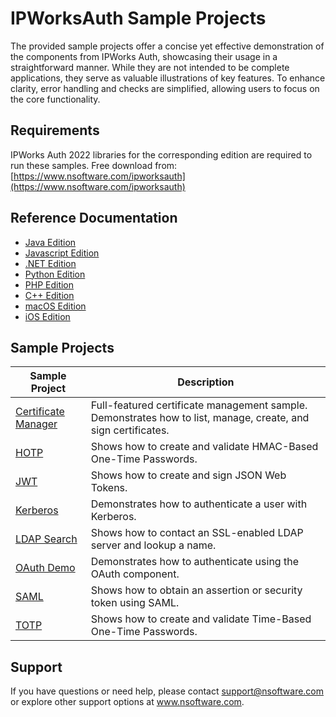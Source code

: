# IPWorksAuth Sample Projects
The provided sample projects offer a concise yet effective demonstration of the components from IPWorks Auth, showcasing their usage in a straightforward manner. While they are not intended to be complete applications, they serve as valuable illustrations of key features. To enhance clarity, error handling and checks are simplified, allowing users to focus on the core functionality.

## Requirements
IPWorks Auth 2022 libraries for the corresponding edition are required to run these samples.  Free download from: [https://www.nsoftware.com/ipworksauth](https://www.nsoftware.com/ipworksauth)

## Reference Documentation
* [Java Edition](https://cdn.nsoftware.com/help/IAH/java/)
* [Javascript Edition](https://cdn.nsoftware.com/help/IAH/js/)
* [.NET Edition](https://cdn.nsoftware.com/help/IAH/cs/)
* [Python Edition](https://cdn.nsoftware.com/help/IAH/py/)
* [PHP Edition](https://cdn.nsoftware.com/help/IAH/php/)
* [C++ Edition](https://cdn.nsoftware.com/help/IAH/cpp/)
* [macOS Edition](https://cdn.nsoftware.com/help/IAH/mac/)
* [iOS Edition](https://cdn.nsoftware.com/help/IAH/mac/)

## Sample Projects
| Sample Project | Description |
| --- | --- |
| [Certificate Manager](./IPWorks%20Auth%20Samples/Certificate%20Manager) | Full-featured certificate management sample.  Demonstrates how to list, manage, create, and sign certificates. |
| [HOTP](./IPWorks%20Auth%20Samples/HOTP) | Shows how to create and validate HMAC-Based One-Time Passwords. |
| [JWT](./IPWorks%20Auth%20Samples/JWT) | Shows how to create and sign JSON Web Tokens. |
| [Kerberos](./IPWorks%20Auth%20Samples/Kerberos) | Demonstrates how to authenticate a user with Kerberos. |
| [LDAP Search](./IPWorks%20Auth%20Samples/LDAP%20Search) | Shows how to contact an SSL-enabled LDAP server and lookup a name. |
| [OAuth Demo](./IPWorks%20Auth%20Samples/OAuth%20Demo) | Demonstrates how to authenticate using the OAuth component. |
| [SAML](./IPWorks%20Auth%20Samples/SAML) | Shows how to obtain an assertion or security token using SAML. |
| [TOTP](./IPWorks%20Auth%20Samples/TOTP) | Shows how to create and validate Time-Based One-Time Passwords. |

## Support
If you have questions or need help, please contact support@nsoftware.com or explore other support options 
at www.nsoftware.com.
